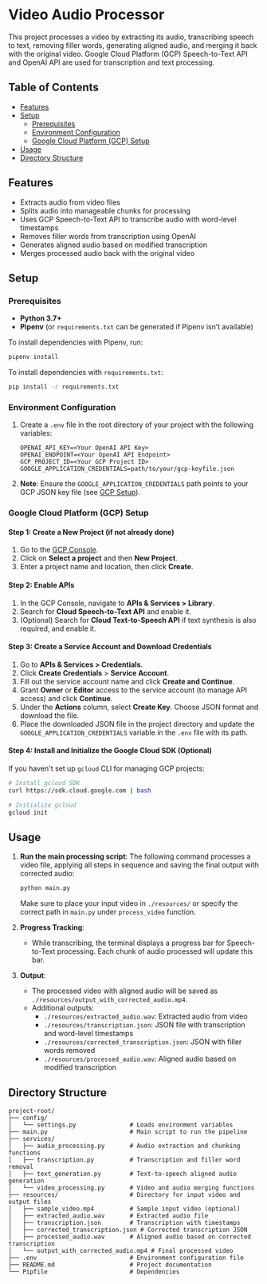 
# Video Audio Processor

This project processes a video by extracting its audio, transcribing speech to text, removing filler words, generating aligned audio, and merging it back with the original video. Google Cloud Platform (GCP) Speech-to-Text API and OpenAI API are used for transcription and text processing.

## Table of Contents
- [Features](#features)
- [Setup](#setup)
  - [Prerequisites](#prerequisites)
  - [Environment Configuration](#environment-configuration)
  - [Google Cloud Platform (GCP) Setup](#google-cloud-platform-gcp-setup)
- [Usage](#usage)
- [Directory Structure](#directory-structure)

## Features
- Extracts audio from video files
- Splits audio into manageable chunks for processing
- Uses GCP Speech-to-Text API to transcribe audio with word-level timestamps
- Removes filler words from transcription using OpenAI
- Generates aligned audio based on modified transcription
- Merges processed audio back with the original video

## Setup

### Prerequisites
- **Python 3.7+**
- **Pipenv** (or `requirements.txt` can be generated if Pipenv isn’t available)
  
To install dependencies with Pipenv, run:
```bash
pipenv install
```

To install dependencies with `requirements.txt`:
```bash
pip install -r requirements.txt
```

### Environment Configuration
1. Create a `.env` file in the root directory of your project with the following variables:
    ```plaintext
    OPENAI_API_KEY=<Your OpenAI API Key>
    OPENAI_ENDPOINT=<Your OpenAI API Endpoint>
    GCP_PROJECT_ID=<Your GCP Project ID>
    GOOGLE_APPLICATION_CREDENTIALS=path/to/your/gcp-keyfile.json
    ```

2. **Note**: Ensure the `GOOGLE_APPLICATION_CREDENTIALS` path points to your GCP JSON key file (see [GCP Setup](#google-cloud-platform-gcp-setup)).

### Google Cloud Platform (GCP) Setup

#### Step 1: Create a New Project (if not already done)
1. Go to the [GCP Console](https://console.cloud.google.com/).
2. Click on **Select a project** and then **New Project**.
3. Enter a project name and location, then click **Create**.

#### Step 2: Enable APIs
1. In the GCP Console, navigate to **APIs & Services > Library**.
2. Search for **Cloud Speech-to-Text API** and enable it.
3. (Optional) Search for **Cloud Text-to-Speech API** if text synthesis is also required, and enable it.

#### Step 3: Create a Service Account and Download Credentials
1. Go to **APIs & Services > Credentials**.
2. Click **Create Credentials** > **Service Account**.
3. Fill out the service account name and click **Create and Continue**.
4. Grant **Owner** or **Editor** access to the service account (to manage API access) and click **Continue**.
5. Under the **Actions** column, select **Create Key**. Choose JSON format and download the file.
6. Place the downloaded JSON file in the project directory and update the `GOOGLE_APPLICATION_CREDENTIALS` variable in the `.env` file with its path.

#### Step 4: Install and Initialize the Google Cloud SDK (Optional)
If you haven't set up `gcloud` CLI for managing GCP projects:
```bash
# Install gcloud SDK
curl https://sdk.cloud.google.com | bash

# Initialize gcloud
gcloud init
```

## Usage

1. **Run the main processing script**:
   The following command processes a video file, applying all steps in sequence and saving the final output with corrected audio:
   ```bash
   python main.py
   ```
   
   Make sure to place your input video in `./resources/` or specify the correct path in `main.py` under `process_video` function.

2. **Progress Tracking**:
   - While transcribing, the terminal displays a progress bar for Speech-to-Text processing. Each chunk of audio processed will update this bar.
   
3. **Output**:
   - The processed video with aligned audio will be saved as `./resources/output_with_corrected_audio.mp4`.
   - Additional outputs:
     - `./resources/extracted_audio.wav`: Extracted audio from video
     - `./resources/transcription.json`: JSON file with transcription and word-level timestamps
     - `./resources/corrected_transcription.json`: JSON with filler words removed
     - `./resources/processed_audio.wav`: Aligned audio based on modified transcription

## Directory Structure

```plaintext
project-root/
├── config/
│   └── settings.py               # Loads environment variables
├── main.py                       # Main script to run the pipeline
├── services/
│   ├── audio_processing.py       # Audio extraction and chunking functions
│   ├── transcription.py          # Transcription and filler word removal
│   ├── text_generation.py        # Text-to-speech aligned audio generation
│   └── video_processing.py       # Video and audio merging functions
├── resources/                    # Directory for input video and output files
│   ├── sample_video.mp4          # Sample input video (optional)
│   ├── extracted_audio.wav       # Extracted audio file
│   ├── transcription.json        # Transcription with timestamps
│   ├── corrected_transcription.json # Corrected transcription JSON
│   ├── processed_audio.wav       # Aligned audio based on corrected transcription
│   └── output_with_corrected_audio.mp4 # Final processed video
├── .env                          # Environment configuration file
├── README.md                     # Project documentation
└── Pipfile                       # Dependencies
```



